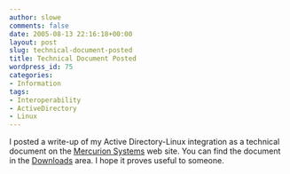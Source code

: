 ```yaml
---
author: slowe
comments: false
date: 2005-08-13 22:16:18+00:00
layout: post
slug: technical-document-posted
title: Technical Document Posted
wordpress_id: 75
categories:
- Information
tags:
- Interoperability
- ActiveDirectory
- Linux
---
```


I posted a write-up of my Active Directory-Linux integration as a technical document on the [Mercurion Systems](http://www.mercurionsystems.com/) web site. You can find the document in the [Downloads](http://www.mercurionsystems.com/downloads/index.html) area. I hope it proves useful to someone.
